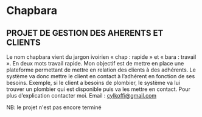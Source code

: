 # Chapbara
## PROJET DE GESTION DES AHERENTS ET CLIENTS 
Le nom chapbara vient du jargon ivoirien « chap : rapide » et « bara : travail ». En deux mots travail rapide.
Mon objectif est de mettre en place une plateforme permettant de mettre en relation des clients à des adhérents.
Le système va donc mettre le client en contact à l’adhérent en fonction de ses besoins. 
Exemple, si le client a besoins de plombier, le système va lui trouver un plombier qui est disponible puis va les mettre en contact. 
Pour plus d’explication contacter moi. Email : cylkoffi@gmail.com 

NB: le projet n'est pas encore terminé 
